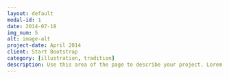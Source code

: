 ```yaml
---
layout: default
modal-id: 1
date: 2014-07-18
img_num: 5
alt: image-alt
project-date: April 2014
client: Start Bootstrap
category: [illustration, tradition]
description: Use this area of the page to describe your project. Lorem ipsum dolor sit amet, consectetur adipisicing elit. Mollitia neque assumenda ipsam nihil, molestias magnam, recusandae quos quis inventore quisquam velit asperiores, vitae? Reprehenderit soluta, eos quod consequuntur itaque. Nam.
---
```

